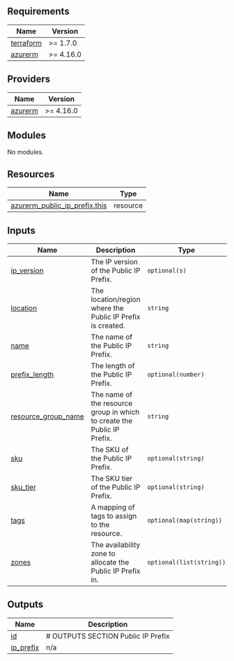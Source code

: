 ## Requirements

| Name | Version |
|------|---------|
| <a name="requirement_terraform"></a> [terraform](#requirement\_terraform) | >= 1.7.0 |
| <a name="requirement_azurerm"></a> [azurerm](#requirement\_azurerm) | >= 4.16.0 |

## Providers

| Name | Version |
|------|---------|
| <a name="provider_azurerm"></a> [azurerm](#provider\_azurerm) | >= 4.16.0 |

## Modules

No modules.

## Resources

| Name | Type |
|------|------|
| [azurerm_public_ip_prefix.this](https://registry.terraform.io/providers/hashicorp/azurerm/latest/docs/resources/public_ip_prefix) | resource |

## Inputs

| Name | Description | Type | Default | Required |
|------|-------------|------|---------|:--------:|
| <a name="input_ip_version"></a> [ip\_version](#input\_ip\_version) | The IP version of the Public IP Prefix. | `optional(s)` | `IPv4` | no |
| <a name="input_location"></a> [location](#input\_location) | The location/region where the Public IP Prefix is created. | `string` | n/a | yes |
| <a name="input_name"></a> [name](#input\_name) | The name of the Public IP Prefix. | `string` | n/a | yes |
| <a name="input_prefix_length"></a> [prefix\_length](#input\_prefix\_length) | The length of the Public IP Prefix. | `optional(number)` | `28` | no |
| <a name="input_resource_group_name"></a> [resource\_group\_name](#input\_resource\_group\_name) | The name of the resource group in which to create the Public IP Prefix. | `string` | n/a | yes |
| <a name="input_sku"></a> [sku](#input\_sku) | The SKU of the Public IP Prefix. | `optional(string)` | `Standard` | no |
| <a name="input_sku_tier"></a> [sku\_tier](#input\_sku\_tier) | The SKU tier of the Public IP Prefix. | `optional(string)` | `Regional` | no |
| <a name="input_tags"></a> [tags](#input\_tags) | A mapping of tags to assign to the resource. | `optional(map(string))` | `{}` | no |
| <a name="input_zones"></a> [zones](#input\_zones) | The availability zone to allocate the Public IP Prefix in. | `optional(list(string))` | `[]` | no |

## Outputs

| Name | Description |
|------|-------------|
| <a name="output_id"></a> [id](#output\_id) | # OUTPUTS SECTION Public IP Prefix |
| <a name="output_ip_prefix"></a> [ip\_prefix](#output\_ip\_prefix) | n/a |
